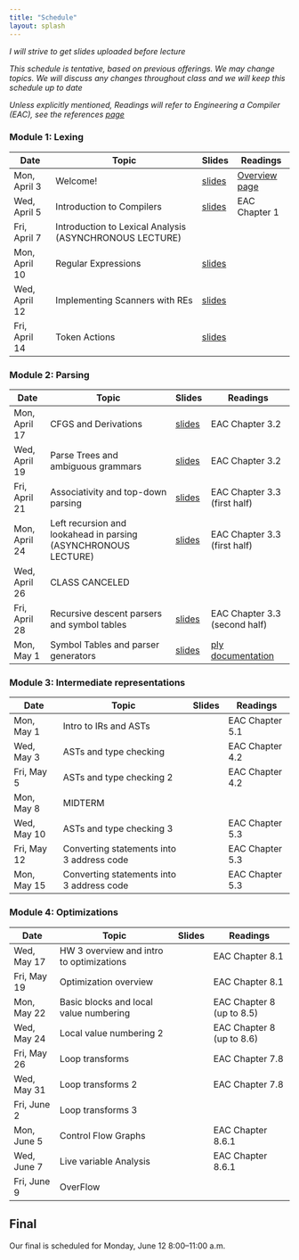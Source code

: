 ```yaml
---
title: "Schedule"
layout: splash
---
```


_I will strive to get slides uploaded before lecture_

_This schedule is tentative, based on previous offerings. We may change topics. We will discuss any changes throughout class and we will keep this schedule up to date_

_Unless explicitly mentioned, Readings will refer to Engineering a Compiler (EAC), see the references [page](https://sorensenucsc.github.io/CSE110A-sp2023/references.html)_

### Module 1: Lexing

| Date             | Topic    | Slides |   Readings
|------------------|----------|--------|----------------
| Mon, April 3    | Welcome!  |  [slides](lectures/CSE110AApril3_sp2023.pdf)   | [Overview page](https://sorensenucsc.github.io/CSE110A-sp2023/overview.html)
| Wed, April 5    | Introduction to Compilers | [slides](lectures/CSE110AApril5_sp2023.pdf)  | EAC Chapter 1
| Fri, April 7     | Introduction to Lexical Analysis (ASYNCHRONOUS LECTURE)  |  |
| Mon, April 10     |  Regular Expressions | [slides](lectures/CSE110AApril10_sp2023.pdf)  | 
| Wed, April 12     |  Implementing Scanners with REs | [slides](lectures/CSE110AApril12_sp2023.pdf) | 
| Fri, April 14     |  Token Actions  | [slides](lectures/CSE110AApril14_sp2023.pdf) | 

### Module 2: Parsing

| Date             | Topic    | Slides |   Readings
|------------------|----------|--------|----------------
| Mon, April 17     | CFGS and Derivations | [slides](lectures/CSE110AApril17_sp2023.pdf) | EAC Chapter 3.2
| Wed, April 19     |  Parse Trees and ambiguous grammars   | [slides](lectures/CSE110AApril19_sp2023.pdf) | EAC Chapter 3.2
| Fri, April 21     | Associativity and top-down parsing   |  [slides](lectures/CSE110AApril21_sp2023.pdf) | EAC Chapter 3.3 (first half)
| Mon, April 24     | Left recursion and lookahead in parsing  (ASYNCHRONOUS LECTURE)  | [slides](https://sorensenucsc.github.io/CSE110A-sp2022/lectures/CSE110AApril18_sp2022.pdf) | EAC Chapter 3.3 (first half)
| Wed, April 26     | CLASS CANCELED | | 
| Fri, April 28     | Recursive descent parsers and symbol tables   | [slides](lectures/CSE110AApril28_sp2023.pdf)  | EAC Chapter 3.3 (second half)
| Mon, May 1     | Symbol Tables and parser generators |   [slides](lectures/CSE110AMay1_sp2023.pdf) | [ply documentation](https://www.dabeaz.com/ply/ply.html)



### Module 3: Intermediate representations

| Date             | Topic    | Slides |   Readings
|------------------|----------|--------|----------------
| Mon, May 1      | Intro to IRs and ASTs | |EAC Chapter 5.1
| Wed, May 3      | ASTs and type checking | | EAC Chapter 4.2
| Fri, May 5     | ASTs and type checking 2  | | EAC Chapter 4.2
| Mon, May 8     | MIDTERM ||
| Wed, May 10     | ASTs and type checking 3 |  | EAC Chapter 5.3
| Fri, May 12     | Converting statements into 3 address code | | EAC Chapter 5.3
| Mon, May 15      | Converting statements into 3 address code | | EAC Chapter 5.3

### Module 4: Optimizations

| Date             | Topic    | Slides |   Readings
|------------------|----------|--------|----------------
| Wed, May 17     |  HW 3 overview and intro to optimizations        | | EAC Chapter 8.1
| Fri, May 19     |  Optimization overview |  | EAC Chapter 8.1
| Mon, May 22     | Basic blocks and local value numbering |  | EAC Chapter 8 (up to 8.5)
| Wed, May 24     | Local value numbering 2 |  | EAC Chapter 8 (up to 8.6)
| Fri, May 26     | Loop transforms |   | EAC Chapter 7.8
| Wed, May 31     | Loop transforms 2 |  | EAC Chapter 7.8
| Fri, June 2     | Loop transforms 3|  |
| Mon, June 5     | Control Flow Graphs |  | EAC Chapter 8.6.1
| Wed, June 7     | Live variable Analysis || EAC Chapter 8.6.1
| Fri, June 9     | OverFlow

## Final

Our final is scheduled for Monday, June 12	8:00–11:00 a.m.
